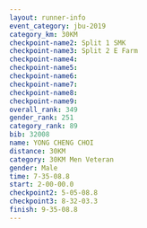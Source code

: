 ```yaml
---
layout: runner-info 
event_category: jbu-2019 
category_km: 30KM 
checkpoint-name2: Split 1 SMK 
checkpoint-name3: Split 2 E Farm 
checkpoint-name4: 
checkpoint-name5: 
checkpoint-name6: 
checkpoint-name7: 
checkpoint-name8: 
checkpoint-name9: 
overall_rank: 349
gender_rank: 251
category_rank: 89
bib: 32008
name: YONG CHENG CHOI
distance: 30KM
category: 30KM Men Veteran
gender: Male
time: 7-35-08.8
start: 2-00-00.0
checkpoint2: 5-05-08.8
checkpoint3: 8-32-03.3
finish: 9-35-08.8
---
```

